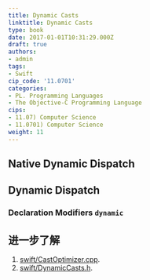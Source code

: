 ```yaml
---
title: Dynamic Casts
linktitle: Dynamic Casts
type: book
date: 2017-01-01T10:31:29.000Z
draft: true
authors:
- admin
tags:
- Swift
cip_code: '11.0701'
categories:
- PL. Programming Languages
- The Objective-C Programming Language
cips:
- 11.07) Computer Science
- 11.0701) Computer Science
weight: 11
---
```


## Native Dynamic Dispatch

## Dynamic Dispatch

### Declaration Modifiers `dynamic`

## 进一步了解

1. [swift/CastOptimizer.cpp](https://github.com/apple/swift/blob/main/lib/SILOptimizer/Utils/CastOptimizer.cpp).
1. [swift/DynamicCasts.h](https://github.com/apple/swift/blob/main/include/swift/SIL/DynamicCasts.h).